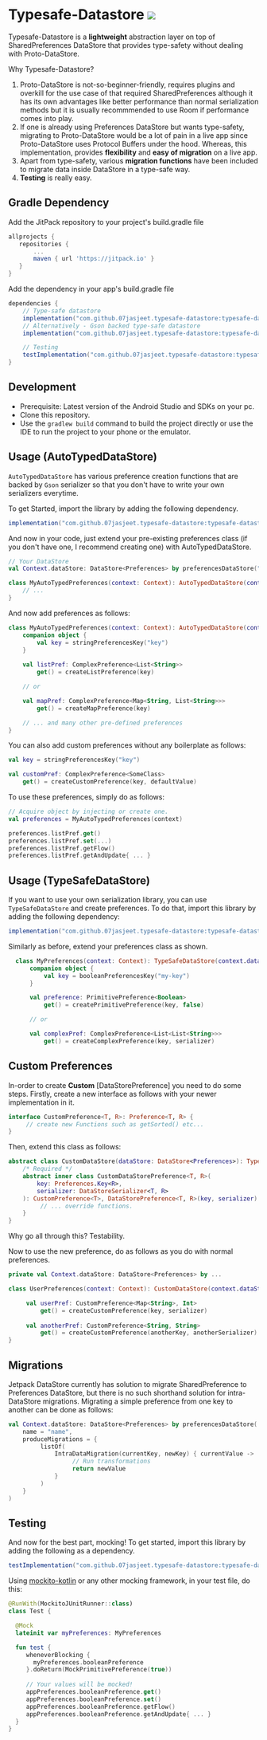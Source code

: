 # Typesafe-Datastore      [![](https://jitpack.io/v/07jasjeet/typesafe-datastore.svg)](https://jitpack.io/#07jasjeet/typesafe-datastore)
  Typesafe-Datastore is a **lightweight** abstraction layer on top of SharedPreferences DataStore that provides type-safety without dealing with Proto-DataStore. 
  
  Why Typesafe-Datastore?
  1. Proto-DataStore is not-so-beginner-friendly, requires plugins and overkill for the use case of that required SharedPreferences although it has its own advantages like better performance than normal 
serialization methods but it is usually recommmended to use Room if performance comes into play.
  2. If one is already using Preferences DataStore but wants type-safety, migrating to Proto-DataStore would be a lot of pain in a live app since Proto-DataStore uses Protocol Buffers under the hood. Whereas, this implementation, provides **flexibility** and **easy of migration** on a live app.
  3. Apart from type-safety, various **migration functions** have been included to migrate data inside DataStore in a type-safe way.
  4. **Testing** is really easy.



## Gradle Dependency
 Add the JitPack repository to your project's build.gradle file
 ```gradle
 allprojects {
    repositories {
        ...
        maven { url 'https://jitpack.io' }
    }
 }
 ```
Add the dependency in your app's build.gradle file
```gradle
dependencies {
    // Type-safe datastore
    implementation("com.github.07jasjeet.typesafe-datastore:typesafe-datastore:1.0.1")
    // Alternatively - Gson backed type-safe datastore
    implementation("com.github.07jasjeet.typesafe-datastore:typesafe-datastore-gson:1.0.1")   

    // Testing
    testImplementation("com.github.07jasjeet.typesafe-datastore:typesafe-datastore-test:1.0.1")
}
```


## Development

- Prerequisite: Latest version of the Android Studio and SDKs on your pc.
- Clone this repository.
- Use the `gradlew build` command to build the project directly or use the IDE to run the project to your phone or the emulator.



## Usage (AutoTypedDataStore)
`AutoTypedDataStore` has various preference creation functions that are backed by `Gson` serializer so that you don't have to write your own
serializers everytime.

To get Started, import the library by adding the following dependency.
```gradle
implementation("com.github.07jasjeet.typesafe-datastore:typesafe-datastore-gson:$version")
```
And now in your code, just extend your pre-existing preferences class (if you don't have one, I recommend creating one) with AutoTypedDataStore.
```kotlin
// Your DataStore
val Context.dataStore: DataStore<Preferences> by preferencesDataStore("prefs")

class MyAutoTypedPreferences(context: Context): AutoTypedDataStore(context.dataStore) {
    // ...
}
```
And now add preferences as follows:
```kotlin
class MyAutoTypedPreferences(context: Context): AutoTypedDataStore(context.dataStore) {
    companion object {
        val key = stringPreferencesKey("key")
    }
    
    val listPref: ComplexPreference<List<String>>
        get() = createListPreference(key)

    // or

    val mapPref: ComplexPreference<Map<String, List<String>>>
        get() = createMapPreference(key)

    // ... and many other pre-defined preferences
}
```
You can also add custom preferences without any boilerplate as follows:
```kotlin
val key = stringPreferencesKey("key")

val customPref: ComplexPreference<SomeClass>
    get() = createCustomPreference(key, defaultValue)
```

To use these preferences, simply do as follows:
```kotlin
// Acquire object by injecting or create one.
val preferences = MyAutoTypedPreferences(context)

preferences.listPref.get()
preferences.listPref.set(...)
preferences.listPref.getFlow()
preferences.listPref.getAndUpdate{ ... }
```



## Usage (TypeSafeDataStore)

If you want to use your own serialization library, you can use `TypeSafeDataStore` and create preferences. To do that, import
this library by adding the following dependency:
```gradle
implementation("com.github.07jasjeet.typesafe-datastore:typesafe-datastore:$version")
```
Similarly as before, extend your preferences class as shown.
```kotlin
  class MyPreferences(context: Context): TypeSafeDataStore(context.dataStore)
      companion object {
          val key = booleanPreferencesKey("my-key")
      }

      val preference: PrimitivePreference<Boolean>
          get() = createPrimitivePreference(key, false)

      // or

      val complexPref: ComplexPreference<List<List<String>>>
          get() = createComplexPreference(key, serializer)
  ```


 
## Custom Preferences
 
  In-order to create **Custom** [DataStorePreference] you need to do some steps.
  Firstly, create a new interface as follows with your newer implementation in it.
  ```kotlin
  interface CustomPreference<T, R>: Preference<T, R> {
       // create new Functions such as getSorted() etc...
  }
  ```
  Then, extend this class as follows:
  ```kotlin
  abstract class CustomDataStore(dataStore: DataStore<Preferences>): TypeSafeDataStore(dataStore) {
      /* Required */
      abstract inner class CustomDataStorePreference<T, R>(
          key: Preferences.Key<R>,
          serializer: DataStoreSerializer<T, R>
      ): CustomPreference<T>, DataStorePreference<T, R>(key, serializer) {
           // ... override functions.
      }
  }
  ```
  Why go all through this? Testability.
  
  Now to use the new preference, do as follows as you do with normal preferences.
  ```kotlin
  private val Context.dataStore: DataStore<Preferences> by ...
  
  class UserPreferences(context: Context): CustomDataStore(context.dataStore) {
  
       val userPref: CustomPreference<Map<String>, Int>
           get() = createCustomPreference(key, serializer)
       
       val anotherPref: CustomPreference<String, String>
           get() = createCustomPreference(anotherKey, anotherSerializer)
  }
  ```



## Migrations

Jetpack DataStore currently has solution to migrate SharedPreference to Preferences DataStore, but there is no such shorthand solution for intra-DataStore migrations.
Migrating a simple preference from one key to another can be done as follows:
```kotlin
val Context.dataStore: DataStore<Preferences> by preferencesDataStore(
    name = "name",
    produceMigrations = {
         listOf(
             IntraDataMigration(currentKey, newKey) { currentValue ->
                  // Run transformations
                  return newValue
             }
         )
    }
)
```



## Testing

 And now for the best part, mocking! To get started, import this library by adding the following as a dependency.
 ```gradle
 testImplementation("com.github.07jasjeet.typesafe-datastore:typesafe-datastore-test:$version")
 ```
 
 Using [mockito-kotlin](https://github.com/mockito/mockito-kotlin) or any other mocking framework, in your test file, do this:
 ```kotlin
 @RunWith(MockitoJUnitRunner::class)
 class Test {

   @Mock
   lateinit var myPreferences: MyPreferences
 
   fun test {
      wheneverBlocking { 
        myPreferences.booleanPreference 
      }.doReturn(MockPrimitivePreference(true))
   
      // Your values will be mocked!
      appPreferences.booleanPreference.get()
      appPreferences.booleanPreference.set()
      appPreferences.booleanPreference.getFlow()
      appPreferences.booleanPreference.getAndUpdate{ ... }
   }
 }
 ```
